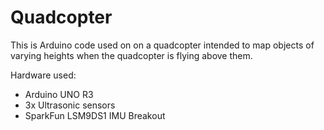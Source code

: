 # Quadcopter
This is Arduino code used on on a quadcopter intended to map objects of varying heights when the quadcopter is flying above them.

Hardware used:
 - Arduino UNO R3
 - 3x Ultrasonic sensors
 - SparkFun LSM9DS1 IMU Breakout
